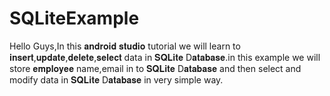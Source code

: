 # SQLiteExample
Hello Guys,In this 𝐚𝐧𝐝𝐫𝐨𝐢𝐝 𝐬𝐭𝐮𝐝𝐢𝐨 tutorial we will learn to  𝐢𝐧𝐬𝐞𝐫𝐭,𝐮𝐩𝐝𝐚𝐭𝐞,𝐝𝐞𝐥𝐞𝐭𝐞,𝐬𝐞𝐥𝐞𝐜𝐭 data in 𝐒𝐐𝐋𝐢𝐭𝐞 D𝐚𝐭𝐚𝐛𝐚𝐬𝐞.in this example we will store 𝐞𝐦𝐩𝐥𝐨𝐲𝐞𝐞  name,email in to 𝐒𝐐𝐋𝐢𝐭𝐞 D𝐚𝐭𝐚𝐛𝐚𝐬𝐞 and then select and modify data in 𝐒𝐐𝐋𝐢𝐭𝐞 D𝐚𝐭𝐚𝐛𝐚𝐬𝐞 in very simple way.
